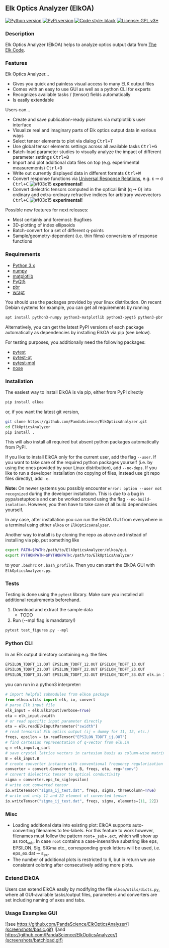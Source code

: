 ## Elk Optics Analyzer (ElkOA)
[![Python version](https://img.shields.io/pypi/pyversions/elkoa.svg?style=flat-square)](pypi.org/project/elkoa/)
[![PyPi version](https://img.shields.io/pypi/v/elkoa.svg?style=flat-square)](pypi.org/project/elkoa/)
[![Code style: black](https://img.shields.io/badge/code%20style-black-000000.svg?style=flat-square)](https://github.com/python/black)
[![License: GPL v3+](https://img.shields.io/pypi/l/elkoa.svg?style=flat-square)](http://www.gnu.org/licenses/gpl-3.0)
<!-- [![License: GPL v3+](https://img.shields.io/github/license/PandaScience/ElkOpticsAnalyzer.svg?style=flat-square)](http://www.gnu.org/licenses/gpl-3.0) -->

### Description
Elk Optics Analyzer (ElkOA) helps to analyze optics output data from 
[The Elk Code](http://elk.sourceforge.net).

### Features

Elk Optics Analyzer...

* Gives you quick and painless visual access to many ELK output files
* Comes with an easy to use GUI as well as a python CLI for experts
* Recognizes available tasks / (tensor) fields automatically
* Is easily extendable

Users can...

* Create and save publication-ready pictures via matplotlib's user interface
* Visualize real and imaginary parts of Elk optics output data in various ways
* Select tensor elements to plot via dialog <kbd>Ctrl+T</kbd>
* Use global tensor elements settings across all available tasks <kbd>Ctrl+G</kdb>
* Batch-load parameter studies to visually analyze the impact of different
  parameter settings <kbd>Ctrl+B</kbd>
* Import and plot additional data files on top (e.g. experimental measurements)
  <kbd>Ctrl+O</kbd>
* Write out currently displayed data in different formats <kbd>Ctrl+W</kbd>
* Convert response functions via 
  [Universal Response Relations](https://arxiv.org/abs/1401.6800), e.g. ε ➙ σ
  <kbd>Ctrl+C</kbd> 
  ![#f03c15](https://placehold.it/15/f03c15/000000?text=+) **experimental!**
* Convert dielectric tensors computed in the optical limit (q ➙ 0) 
  into ordinary and extra-ordinary refractive indices for arbitrary wavevectors 
  <kbd>Ctrl+C</kbd>
  ![#f03c15](https://placehold.it/15/f03c15/000000?text=+) **experimental!**

Possible new features for next releases:

* Most certainly and foremost: Bugfixes
* 3D-plotting of index ellipsoids
* Batch-convert for a set of different q-points
* Sample/geometry-dependent (i.e. thin films) conversions of response functions

### Requirements
* [Python 3.x](https://www.python.org)
* [numpy](https://www.numpy.org/)
* [matplotlib](https://matplotlib.org)
* [PyQt5](http://pyqt.sourceforge.net/Docs/PyQt5/installation.html)
* [pbr](https://docs.openstack.org/pbr/latest/)
* [wrapt](https://wrapt.readthedocs.io/en/latest/)

You should use the packages provided by your linux distribution. On recent 
Debian systems for example, you can get all requirements by running
```bash
apt install python3-numpy python3-matplotlib python3-pyqt5 python3-pbr python3-wrapt
```

Alternatively, you can get the latest PyPI versions of each package
automatically as dependencies by installing ElkOA via pip (see below).

For testing purposes, you additionally need the following packages:

* [pytest](https://docs.pytest.org/en/latest/)
* [pytest-qt](https://pytest-qt.readthedocs.io/en/latest/)
* [pytest-mpl](https://github.com/astrofrog/pytest-mpl)
* [nose](https://nose.readthedocs.io/en/latest/)

### Installation

The easiest way to install ElkOA is via pip, either from PyPI directly
```bash
pip install elkoa
```
or, if you want the latest git version, 
```bash
git clone https://github.com/PandaScience/ElkOpticsAnalyzer.git
cd ElkOpticsAnalyzer
pip install .
```
This will also install all required but absent python packages automatically
from PyPI.

If you like to install ElkOA only for the current user, add the flag `--user`.
If you want to take care of the required python packages yourself (i.e. by
using the ones provided by your Linux distribution), add `--no-deps`.  If you
like to run a developer installation (no copying of files, instead use git repo
files directly), add `-e`. 

**Note:** On newer systems you possibly encounter 
`error: option --user not recognized` during the developer installation. This
is due to a bug in pypa/setuptools and can be worked around using the flag 
`--no-build-isolation`. However, you then have to take care of all build
dependencies yourself.

In any case, after installation you can run the ElkOA GUI from everywhere in a
terminal using either `elkoa` or `ElkOpticsAnalyzer`.

Another way to install is by cloning the repo as above and instead of
installing via pip, put something like
```bash
export PATH=$PATH:/path/to/ElkOpticsAnalyzer/elkoa/gui
export PYTHONPATH=$PYTHONPATH:/path/to/ElkOpticsAnalyzer/
```
to your `.bashrc` or `.bash_profile`. Then you can start the ElkOA GUI with
`ElkOpticsAnalyzer.py`.


### Tests

Testing is done using the `pytest` library. Make sure you installed all
additional requirements beforehand.

1. Download and extract the sample data
	- TODO
2. Run (--mpl flag is mandatory!)
```python
pytest test_figures.py --mpl
```


### Python CLI

In an Elk output directory containing e.g. the files
```bash
EPSILON_TDDFT_11.OUT EPSILON_TDDFT_12.OUT EPSILON_TDDFT_13.OUT 
EPSILON_TDDFT_21.OUT EPSILON_TDDFT_22.OUT EPSILON_TDDFT_23.OUT 
EPSILON_TDDFT_31.OUT EPSILON_TDDFT_32.OUT EPSILON_TDDFT_33.OUT elk.in INFO.OUT 
```
you can run in a python3 interpreter:
```python
# import helpful submodules from elkoa package
from elkoa.utils import elk, io, convert
# parse Elk input file
elk_input = elk.ElkInput(verbose=True)
eta = elk_input.swidth
# or read specific input parameter directly
eta = elk.readElkInputParameter("swidth")
# read tensorial Elk optics output (ij = dummy for 11, 12, etc.)
freqs, epsilon = io.readTensor("EPSILON_TDDFT_ij.OUT")
# find cartesian representation of q-vector from elk.in
q = elk_input.q_cart
# save crystal lattice vectors in cartesian basis as column-wise matrix
B = elk_input.B
# create converter instance with conventional frequency regularization
converter = convert.Converter(q, B, freqs, eta, reg="conv")
# convert dielectric tensor to optical conductivity
sigma = converter.eps_to_sig(epsilon)
# write out converted tensor
io.writeTensor("sigma_ij_test.dat", freqs, sigma, threeColumn=True)
# write out only 11 and 22 element of converted tensor
io.writeTensor("sigma_ij_test.dat", freqs, sigma, elements=[11, 22])
```


### Misc

* Loading additional data into existing plot:
  ElkOA supports auto-converting filenames to tex-labels. For this feature to
  work however, filenames must follow the pattern `root`+`_sub`+`.ext`, which
  will show up as root<sub>sub</sub>. In case `root` contains a
  case-insensitive substring like eps, EPSILON, Sig, SIGma etc., corresponding
  greek letters will be used, i.e. eps_ex.dat ➙ ε<sub>ex</sub>.
* The number of additional plots is restricted to 6, but in return we use 
  consistent coloring after consecutively adding more plots.


### Extend ElkOA

Users can extend ElkOA easily by modifying the file `elkoa/utils/dicts.py`, 
where all GUI-available tasks/output files, parameters and converters are set 
including naming of axes and tabs.

### Usage Examples GUI
![see https://github.com/PandaScience/ElkOpticsAnalyzer/](screenshots/basic.gif)
![and https://github.com/PandaScience/ElkOpticsAnalyzer/](screenshots/batchload.gif)
